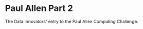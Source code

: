 Paul Allen Part 2
=================

The Data Innovators' entry to the Paul Allen Computing Challenge.
